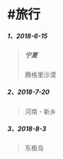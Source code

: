 # \#旅行

##### 1、2018-6-15

> ##### 宁夏
>
> 腾格里沙漠

##### 2、2018-7-20

> 河南 - 新乡

##### 3、2018-8-3

> 东极岛



